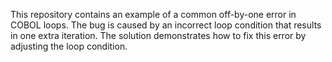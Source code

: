 This repository contains an example of a common off-by-one error in COBOL loops. The bug is caused by an incorrect loop condition that results in one extra iteration. The solution demonstrates how to fix this error by adjusting the loop condition.